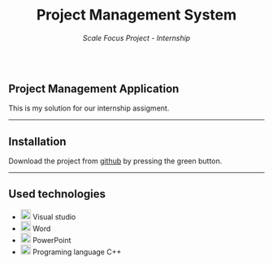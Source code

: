 <h1 align="center">Project Management System</h1>
<h6 align="center">Scale Focus Project - Internship</h6>
<br>

## Project Management Application

This is my solution for our internship assigment.

---


## Installation 

Download the project from [github](https://github.com/codingburgas/2122-otj-10-project-repo-MDKostova19) by pressing the green button. 

---

## Used technologies
- <img src="https://media.discordapp.net/attachments/746097642920083498/993887656704491651/Visual-Studio-Logo.png?width=1008&height=630" width="20"> Visual studio
- <img src="https://media.discordapp.net/attachments/746097642920083498/993887572046647436/Microsoft_Office_Word_2019present.svg.png?width=677&height=630" width="20"> Word
- <img src="https://media.discordapp.net/attachments/815253581149896790/818136011359518780/kisspng-microsoft-powerpoint-computer-software-microsoft-o-5b3b3927c75c49.3318087715306079118166-rem.png" width="20"> PowerPoint
- <img src="https://media.discordapp.net/attachments/746097642920083498/993887722433413140/ISO_C_Logo.svg.png?width=560&height=629" width="20"> Programing language C++